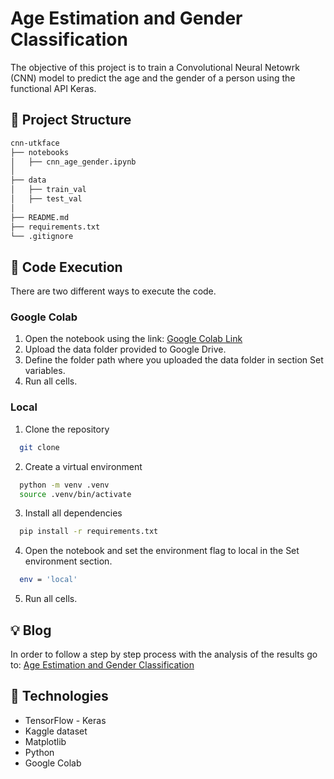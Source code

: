 
# Age Estimation and Gender Classification

The objective of this project is to train a Convolutional Neural Netowrk (CNN) model to predict the age and the gender of a person using the functional API Keras.  

## :file_folder: Project Structure

```bash
cnn-utkface
├── notebooks
│   ├── cnn_age_gender.ipynb
│  
├── data
│   ├── train_val
│   ├── test_val
│
├── README.md
├── requirements.txt
└── .gitignore

```

## :rocket: Code Execution
There are two different ways to execute the code.

### Google Colab
1. Open the notebook using the link: [Google Colab Link](https://colab.research.google.com/drive/1vgaCN0RBkPp5qTK1S7NPWhATAdEr7YbB?usp=sharing)
2. Upload the data folder provided to Google Drive.
3. Define the folder path where you uploaded the data folder in section Set variables.
4. Run all cells.

### Local
1. Clone the repository
```bash
  git clone 
```
2. Create a virtual environment
```bash
  python -m venv .venv
  source .venv/bin/activate
```
3. Install all dependencies
```bash
  pip install -r requirements.txt
```
4. Open the notebook and set the environment flag to local in the Set environment section.
```bash
  env = 'local'
```
5. Run all cells.

## :bulb: Blog
In order to follow a step by step process with the analysis of the results go to: [Age Estimation and Gender Classification](https://crist2201.github.io/project_utkface.html)

## :wrench: Technologies
- TensorFlow - Keras
- Kaggle dataset
- Matplotlib
- Python
- Google Colab
